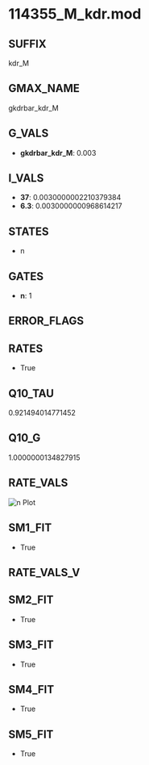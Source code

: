 # 114355_M_kdr.mod

## SUFFIX

kdr_M

## GMAX_NAME

gkdrbar_kdr_M

## G_VALS

- **gkdrbar_kdr_M**: 0.003

## I_VALS

- **37**: 0.0030000002210379384
- **6.3**: 0.0030000000968614217

## STATES

- n

## GATES

- **n**: 1

## ERROR_FLAGS


## RATES

- True

## Q10_TAU

0.921494014771452

## Q10_G

1.0000000134827915

## RATE_VALS

![n Plot](/Users/pbozelos/Dropbox/icg-Chai-Panos/supermodels/output_markdown_files/K/114355_M_kdr.mod/images/n.png)

## SM1_FIT

- True

## RATE_VALS_V

## SM2_FIT

- True

## SM3_FIT

- True

## SM4_FIT

- True

## SM5_FIT

- True

